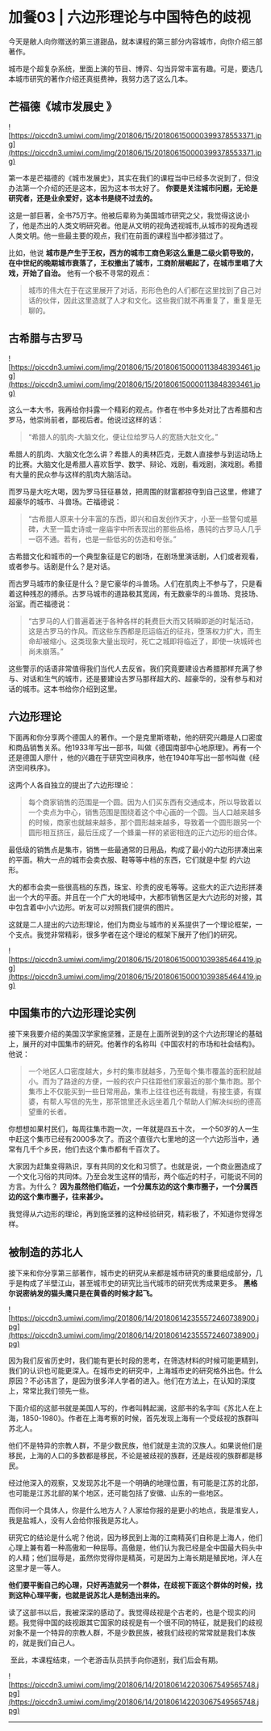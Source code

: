 # 加餐03 | 六边形理论与中国特色的歧视

今天是敝人向你赠送的第三道甜品，就本课程的第三部分内容城市，向你介绍三部著作。

城市是个超复杂系统，里面上演的节目、博弈、勾当异常丰富有趣。可是，要选几本城市研究的著作介绍还真挺费神，我努力选了这么几本。

## 芒福德《城市发展史 》

![https://piccdn3.umiwi.com/img/201806/15/201806150000399378553371.jpg](https://piccdn3.umiwi.com/img/201806/15/201806150000399378553371.jpg)

第一本是芒福德的《城市发展史》，其实在我们的课程当中已经多次说到了，但没办法第一个介绍的还是这本，因为这本书太好了。 **你要是关注城市问题，无论是研究者，还是业余爱好，这本书是绕不过去的。**

这是一部巨著，全书75万字。他被后辈称为美国城市研究之父，我觉得这说小了，他是杰出的人类文明研究者。他是从文明的视角透视城市,从城市的视角透视人类文明。他一些最主要的观点，我们在前面的课程当中都涉猎过了。

比如，他说 **城市是产生于王权，西方的城市工商色彩这么重是二级火箭导致的，在中世纪的晚期城市衰落了，王权撤出了城市，工商阶层崛起了，在城市里唱了大戏，开始了自治。** 他有一个极不寻常的观点：

> 城市的伟大在于在这里展开了对话，形形色色的人们都在这里找到了自己对话的伙伴，因此这里造就了人才和文化。这些我们就不再重复了，重复是无聊的。

## 古希腊与古罗马

![https://piccdn3.umiwi.com/img/201806/15/201806150000113848393461.jpg](https://piccdn3.umiwi.com/img/201806/15/201806150000113848393461.jpg)

这么一本大书，我再给你抖露一个精彩的观点。作者在书中多处对比了古希腊和古罗马，他崇尚前者，鄙视后者。他说过这样的话：

> “希腊人的肌肉-大脑文化，便让位给罗马人的宽肠大肚文化。”

希腊人的肌肉、大脑文化怎么讲？希腊人的奥林匹克，无数人直接参与到运动场上的比赛。大脑文化是希腊人喜欢哲学、数学、辩论、戏剧，看戏剧，演戏剧。希腊有大量的民众参与这样的肌肉大脑活动。

而罗马是大吃大喝，因为罗马狂征暴敛，把周围的财富都掠夺到自己这里，修建了超豪华的城市、斗兽场。芒福德说：

> “古希腊人原来十分丰富的东西，即兴和自发创作天才，小至一些警句或墓碑，大至一篇史诗或一座庙宇中所表现出的那些品格，愚钝的古罗马人几乎一窃不通。若有，也是一些低劣的仿造和夸张。”

古希腊文化和城市的一个典型象征是它的剧场，在剧场里演话剧，人们或者观看，或者参与。话剧是什么？是对话。

而古罗马城市的象征是什么？是它豪华的斗兽场。人们在肌肉上不参与了，只是看着这种残忍的搏杀。古罗马城市的道路极其宽阔，有无数豪华的斗兽场、竞技场、浴室。而芒福德说：

> “古罗马的人们普遍着迷于各种各样的耗费巨大而又转瞬即逝的时髦活动，这是古罗马的作风。而这些东西都是厄运临近的征兆，堕落权力扩大，而生命却被缩小。这类现象大量出现时，死亡之城即将临近了，即使一块城砖也尚未崩落。”

这些警示的话语非常值得我们当代人去反省。我们究竟要建设古希腊那样充满了参与、对话和生气的城市，还是要建设古罗马那样超大的、超豪华的，没有参与和对话的城市。这本书给你介绍到这里。

## 六边形理论

下面再和你分享两个德国人的著作。一个是克里斯塔勒，他的研究兴趣是人口密度和商品销售关系。他1933年写出一部书，叫做《德国南部中心地原理》。再有一个还是德国人廖什 ，他的兴趣在于研究空间秩序，他在1940年写出一部书叫做《经济空间秩序》。

这两个人各自独立的提出了六边形理论：

> 每个商家销售的范围是一个圆。因为人们买东西有交通成本，所以导致着以一个卖点为中心，销售范围是围绕着这个中心画的一个圆。当人口越来越多的时候，商家也就越来越多，那个圆形越来越多，导致着一个圆形跟另一个圆形相互挤压，最后压成了一个蜂巢一样的紧密相连的正六边形的组合体。

最低级的销售点是集市，销售一些最通常的日用品，构成了最小的六边形拼凑出来的平面。稍大一点的城市会卖衣服、鞋等等中档的东西，它们就是中型 的六边形。

大的都市会卖一些很高档的东西，珠宝、珍贵的皮毛等等。这些大的正六边形拼凑出一个大的平面。并且在一个广大的地域中，大都市销售区是大六边形的对接，其中包含着中小六边形。听友可以对照我们提供的图片。

这就是二人提出的六边形理论，他们为商业与城市的关系提供了一个理论框架，一个支点。我觉非常精彩，很多学者在这个理论的框架下展开了他们的研究。

![https://piccdn3.umiwi.com/img/201806/15/201806150001039385464419.jpg](https://piccdn3.umiwi.com/img/201806/15/201806150001039385464419.jpg)

## 中国集市的六边形理论实例

接下来我要介绍的美国汉学家施坚雅，正是在上面所说到的这个六边形理论的基础上，展开的对中国集市的研究。他著作的名称叫《中国农村的市场和社会结构》。他说：

> 一个地区人口密度越大，乡村的集市就越多，乃至每个集市覆盖的面积就越小。而为了路途的方便，一般的农户只往距他们家最近的那个集市跑。那个集市上不仅能买到一些日常用品，集市上往往也还有裁缝，有接生婆，有媒婆，有帮人写信的先生，那茶馆里还永远坐着几个帮助人们解决纠纷的德高望重的长者。

你想想如果村民们，每周往集市跑一次，一年就是四五十次， 一个50岁的人一生中赶这个集市已经有2000多次了。而这个直径六七里地的这一个六边形当中，通常有几千个乡民，他们去这个集市都有千百次了。

大家因为赶集变得熟识，享有共同的文化和习惯了。也就是说，一个商业圈造成了一个文化习俗的共同体。乃至会发生这样的情形，两个临近的村子，可能说不同的方言。为什么？ **因为虽然他们临近，一个分属东边的这个集市圈子，一个分属西边的这个集市圈子，往来甚少。**

我觉得从六边形的理论，再到施坚雅的这种经验研究，精彩极了，不知道你觉得怎样。

## 被制造的苏北人

接下来和你分享第三部著作，城市史的研究从来都是城市研究的重要组成部分，几乎是构成了半壁江山，甚至城市史的研究比当代城市的研究优秀成果更多。 **黑格尔说密纳发的猫头鹰只是在黄昏的时候才起飞。**

![https://piccdn3.umiwi.com/img/201806/14/201806142355572460738900.jpg](https://piccdn3.umiwi.com/img/201806/14/201806142355572460738900.jpg)

因为我们反省历史时，我们能有更长时段的思考，在筛选材料的时候可能更精到，我们的认识也可能更深入。在城市史的研究中，上海城市史的研究格外出色。什么原因？不必讳言了，是因为很多洋人学者的进入。他们在方法上，在认知的深度上，常常比我们领先一些。

下面介绍的这部书就是美国人写的，作者叫韩起澜，这部书的名字叫《苏北人在上海，1850-1980》。作者在上海考察的时候，首先发现上海有一个受歧视的族群叫苏北人。

他们不是特异的宗教人群，不是少数民族，他们就是主流的汉族人。如果说他们是移民，上海的人口的多数都是移民，不论是被歧视的族群，还是歧视的族群都是移民。

经过他深入的观察，又发现苏北不是一个明确的地理位置，有可能是江苏的北部，也可能是江苏北部的某个地区，还可能包括了安徽、山东的一些地区。

而你问一个具体人，你是什么地方人？人家给你报的是更小的地点，我是淮安人，我是盐城人，没有人会给你报我是苏北人。

研究它的结论是什么呢？他说，因为移民到上海的江南精英们自称是上海人，他们心理上兼有着一种高傲和一种屈辱。高傲是，他们认为我已经是全中国最大码头中的人精；他们屈辱是，虽然你觉得你是精英，可是因为上海长期是殖民地，洋人在这里才是一等人。

 **他们要平衡自己的心理，只好再造就另一个群体，在歧视下面这个群体的时候，找到这种心理平衡，也就是说苏北人是制造出来的。**

读了这部书以后，我被深深的感动了。我觉得歧视是个古老的，也是个现实的问题。我觉得中国的歧视跟其它国家的歧视是有一个很不同的特征，就是我们的歧视对象不是一个特异的宗教人群，不是少数民族，被我们歧视的常常就是我们本族的，就是我们自己人。

 至此，本课程结束，一个老游击队员拱手向你道别，我们后会有期。

![https://piccdn3.umiwi.com/img/201806/14/201806142203067549565748.jpg](https://piccdn3.umiwi.com/img/201806/14/201806142203067549565748.jpg)

---
